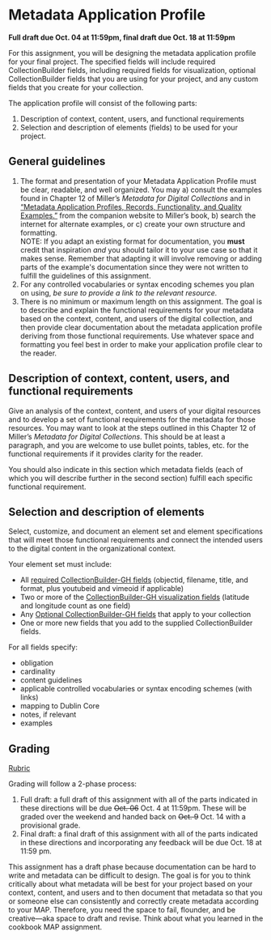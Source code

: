 # Metadata Application Profile  
**Full draft due Oct. 04 at 11:59pm, final draft due Oct. 18 at 11:59pm**

For this assignment, you will be designing the metadata application profile for your final project. The specified fields will include required CollectionBuilder fields, including required fields for visualization, optional CollectionBuilder fields that you are using for your project, and any custom fields that you create for your collection.

The application profile will consist of the following parts:
1. Description of context, content, users, and functional requirements
2. Selection and description of elements (fields) to be used for your project. 

## General guidelines
1. The format and presentation of your Metadata Application Profile must be clear, readable, and well organized. You may a) consult the examples found in Chapter 12 of Miller’s _Metadata for Digital Collections_ and in [“Metadata Application Profiles, Records, Functionality, and Quality Examples.”](https://www.alastore.ala.org/sites/default/files/MDC_Functionality-ApplicationProfiles-Records.pdf) from the companion website to Miller’s book, b) search the internet for alternate examples, or c) create your own structure and formatting.  
NOTE: If you adapt an existing format for documentation, you **must** credit that inspiration *and* you should tailor it to your use case so that it makes sense. Remember that adapting it will involve removing or adding parts of the example's documentation since they were not written to fulfill the guidelines of this assignment.
2. For any controlled vocabularies or syntax encoding schemes you plan on using, _be sure to provide a link to the relevant resource._
3. There is no minimum or maximum length on this assignment. The goal is to describe and explain the functional requirements for your metadata based on the context, content, and users of the digital collection, and then provide clear documentation about the metadata application profile deriving from those functional requirements. Use whatever space and formatting you feel best in order to make your application profile clear to the reader.

## Description of context, content, users, and functional requirements
Give an analysis of the context, content, and users of your digital resources and to develop a set of functional requirements for the metadata for those resources. You may want to look at the steps outlined in this Chapter 12 of Miller’s _Metadata for Digital Collections_. This should be at least a paragraph, and you are welcome to use bullet points, tables, etc. for the functional requirements if it provides clarity for the reader. 

You should also indicate in this section which metadata fields (each of which you will describe further in the second section) fulfill each specific functional requirement. 

## Selection and description of elements
Select, customize, and document an element set and element specifications that will meet those functional requirements and connect the intended users to the digital content in the organizational context.  

Your element set must include:
- All [required CollectionBuilder-GH fields](https://collectionbuilder.github.io/cb-docs/docs/metadata/gh_metadata/#required-fields-for-collectionbuilder-gh) (objectid, filename, title, and format, plus youtubeid and vimeoid if applicable)
- Two or more of the [CollectionBuilder-GH visualization fields](https://collectionbuilder.github.io/cb-docs/docs/metadata/gh_metadata/#fields-required-for-visualizations) (latitude and longitude count as one field)
- Any [Optional CollectionBuilder-GH fields](https://collectionbuilder.github.io/cb-docs/docs/metadata/gh_metadata/#optional-fields) that apply to your collection
- One or more new fields that you add to the supplied CollectionBuilder fields.

For all fields specify:
- obligation
- cardinality
- content guidelines
- applicable controlled vocabularies or syntax encoding schemes (with links)
- mapping to Dublin Core
- notes, if relevant
- examples

## Grading
[Rubric](rubric_metadata_application_profile.md)

Grading will follow a 2-phase process:
1. Full draft: a full draft of this assignment with all of the parts indicated in these directions will be due ~~Oct. 06~~ Oct. 4 at 11:59pm. These will be graded over the weekend and handed back on ~~Oct. 9~~ Oct. 14 with a provisional grade.
2. Final draft: a final draft of this assignment with all of the parts indicated in these directions and incorporating any feedback will be due Oct. 18 at 11:59 pm.

This assignment has a draft phase because documentation can be hard to write and metadata can be difficult to design. The goal is for you to think critically about what metadata will be best for your project based on your context, content, and users and to then document that metadata so that you or someone else can consistently and correctly create metadata according to your MAP. Therefore, you need the space to fail, flounder, and be creative—aka space to draft and revise. Think about what you learned in the cookbook MAP assignment.
